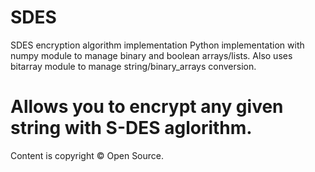 # SDES
SDES encryption algorithm implementation
Python implementation with numpy module to manage binary and boolean arrays/lists. 
Also uses bitarray module to manage string/binary_arrays conversion.

# Allows you to encrypt any given string with S-DES aglorithm.
Content is copyright © Open Source.
